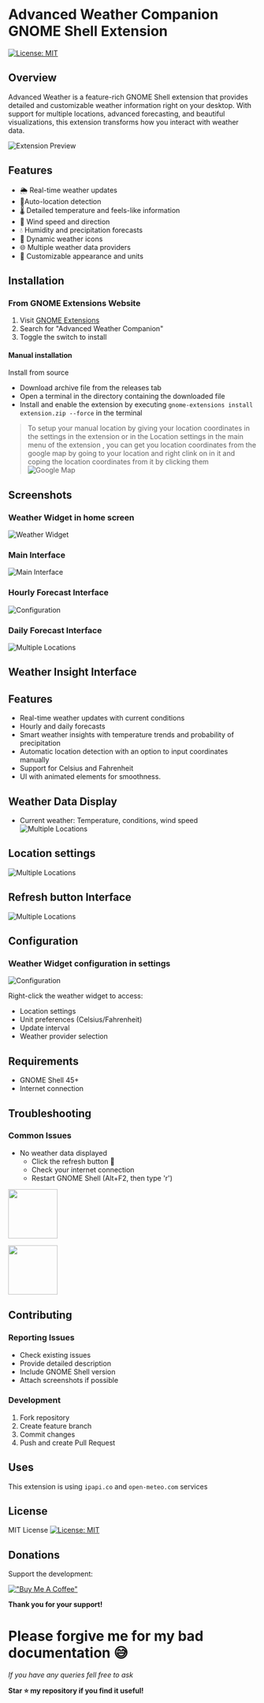 # Advanced Weather Companion GNOME Shell Extension

[![License: MIT](https://img.shields.io/badge/License-MIT-yellow.svg)](https://opensource.org/licenses/MIT)


## Overview

Advanced Weather is a feature-rich GNOME Shell extension that provides detailed and customizable weather information right on your desktop. With support for multiple locations, advanced forecasting, and beautiful visualizations, this extension transforms how you interact with weather data.

![Extension Preview](images/v1.gif)

## Features

- 🌦️ Real-time weather updates
- 📍Auto-location detection
- 🌡️ Detailed temperature and feels-like information
- 💨 Wind speed and direction
- 💧 Humidity and precipitation forecasts
- 🌈 Dynamic weather icons
- 🌐 Multiple weather data providers
- 🎨 Customizable appearance and units

## Installation

### From GNOME Extensions Website
1. Visit [GNOME Extensions](https://extensions.gnome.org/)
2. Search for "Advanced Weather Companion"
3. Toggle the switch to install

#### Manual installation

Install from source

- Download archive file from the releases tab
- Open a terminal in the directory containing the downloaded file
- Install and enable the extension by executing `gnome-extensions install extension.zip --force` in the terminal

> To setup your manual location by giving your location coordinates in the settings in the extension or in the Location settings in the main menu of the extension , you can get you location coordinates from the google map by going to your location and right clink on in it and coping the location coordinates from it by clicking them 
![Google Map](images/v3.gif)


## Screenshots

### Weather Widget in home screen 
![Weather Widget](images/img1.png)

### Main Interface
![Main Interface](images/img2.png)

### Hourly Forecast Interface
![Configuration](images/img3.png)

### Daily Forecast Interface
![Multiple Locations](images/img4.png)

## Weather Insight Interface

## Features

- Real-time weather updates with current conditions
- Hourly and daily forecasts
- Smart weather insights with temperature trends and probability of precipitation
- Automatic location detection with an option to input coordinates manually
- Support for Celsius and Fahrenheit
- UI with animated elements for smoothness.

## Weather Data Display

- Current weather: Temperature, conditions, wind speed 
![Multiple Locations](images/img5.png)



## Location settings
![Multiple Locations](images/img6.png)

## Refresh button Interface
![Multiple Locations](images/img7.png)

## Configuration
### Weather Widget configuration in settings
![Configuration](images/v2.gif)

Right-click the weather widget to access:
- Location settings
- Unit preferences (Celsius/Fahrenheit)
- Update interval
- Weather provider selection

## Requirements

- GNOME Shell 45+
- Internet connection


## Troubleshooting

### Common Issues
- No weather data displayed
  - Click the refresh button 🔄
  - Check your internet connection 
  - Restart GNOME Shell (Alt+F2, then type 'r')

[<img src="images/gnome.png" height="100">](https://extensions.gnome.org/extension/7603/advanced-weather-companion/)


[<img src="images/github.png" height="100">](https://github.com/Sanjai-Shaarugesh/Advanced-Weather)


## Contributing

### Reporting Issues
- Check existing issues
- Provide detailed description
- Include GNOME Shell version
- Attach screenshots if possible

### Development
1. Fork repository
2. Create feature branch
3. Commit changes
4. Push and create Pull Request

## Uses 
This extension is using `ipapi.co` and `open-meteo.com` services

## License

MIT License  [![License: MIT](https://img.shields.io/badge/License-MIT-yellow.svg)](https://opensource.org/licenses/MIT)


## Donations

Support the development:

[!["Buy Me A Coffee"](https://www.buymeacoffee.com/assets/img/custom_images/orange_img.png)](https://buymeacoffee.com/sanjai)

**Thank you for your support!**
# Please forgive me for my bad documentation 😅
  
*If you have any queries fell free to ask*

**Star ⭐ my   repository if you find it useful!**
